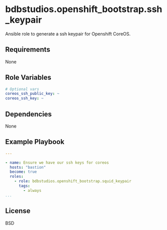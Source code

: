 bdbstudios.openshift_bootstrap.ssh_keypair
=========

Ansible role to generate a ssh keypair for Openshift CoreOS.

Requirements
------------

None

Role Variables
--------------

```yaml
# Optional vars
coreos_ssh_public_key: ~
coreos_ssh_key: ~
```

Dependencies
------------

None

Example Playbook
----------------

```yaml
---

- name: Ensure we have our ssh keys for coreos
  hosts: "bastion"
  become: true
  roles:
    - role: bdbstudios.openshift_bootstrap.squid_keypair
      tags:
        - always
...
```

License
-------

BSD
